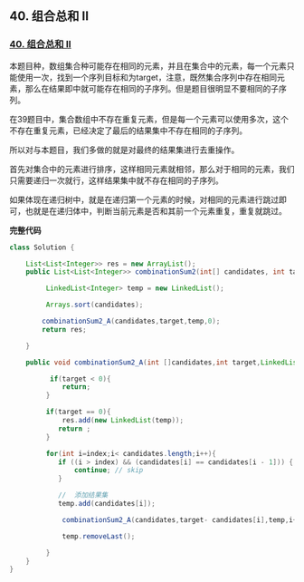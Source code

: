 ## 40. 组合总和 II

### [40. 组合总和 II](https://leetcode-cn.com/problems/combination-sum-ii/)

本题目种，数组集合种可能存在相同的元素，并且在集合中的元素，每一个元素只能使用一次，找到一个序列目标和为target，注意，既然集合序列中存在相同元素，那么在结果即中就可能存在相同的子序列。但是题目很明显不要相同的子序列。

在39题目中，集合数组中不存在重复元素，但是每一个元素可以使用多次，这个不存在重复元素，已经决定了最后的结果集中不存在相同的子序列。

所以对与本题目，我们多做的就是对最终的结果集进行去重操作。

首先对集合中的元素进行排序，这样相同元素就相邻，那么对于相同的元素，我们只需要递归一次就行，这样结果集中就不存在相同的子序列。

如果体现在递归树中，就是在递归第一个元素的时候，对相同的元素进行跳过即可，也就是在递归体中，判断当前元素是否和其前一个元素重复，重复就跳过。

**完整代码**

~~~ java
class Solution {

    List<List<Integer>> res = new ArrayList();
    public List<List<Integer>> combinationSum2(int[] candidates, int target) {

         LinkedList<Integer> temp = new LinkedList();

         Arrays.sort(candidates);

        combinationSum2_A(candidates,target,temp,0);
        return res;

    }

    public void combinationSum2_A(int []candidates,int target,LinkedList<Integer> temp,int index){

          if(target < 0){
             return;
         }

         if(target == 0){
             res.add(new LinkedList(temp));
            return ;
         }

         for(int i=index;i< candidates.length;i++){
            if ((i > index) && (candidates[i] == candidates[i - 1])) {
                continue; // skip
            }

            //  添加结果集
            temp.add(candidates[i]);

             combinationSum2_A(candidates,target- candidates[i],temp,i+1);

             temp.removeLast();

         }
    }
}
~~~

